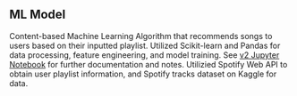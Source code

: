 ## ML Model
Content-based Machine Learning Algorithm that recommends songs to users based on their inputted playlist. Utilized Scikit-learn and Pandas for data processing, feature engineering, and model training. See [v2 Jupyter Notebook](https://github.com/RohitValiveti/music-discovery-app/blob/main/model/notebooks/modelv2.ipynb) for further documentation and notes. Utilizied Spotify Web API to obtain user playlist information, and Spotify tracks dataset on Kaggle for data.
